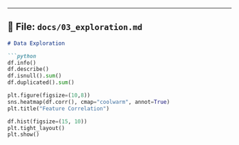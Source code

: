 
---

## 📝 File: `docs/03_exploration.md`

```markdown
# Data Exploration

```python
df.info()
df.describe()
df.isnull().sum()
df.duplicated().sum()

plt.figure(figsize=(10,8))
sns.heatmap(df.corr(), cmap="coolwarm", annot=True)
plt.title("Feature Correlation")

df.hist(figsize=(15, 10))
plt.tight_layout()
plt.show()
